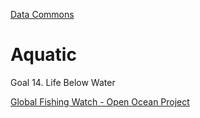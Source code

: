 [Data Commons](../)

# Aquatic

Goal 14. Life Below Water

[Global Fishing Watch - Open Ocean Project](https://globalfishingwatch.org/open-ocean-project/)